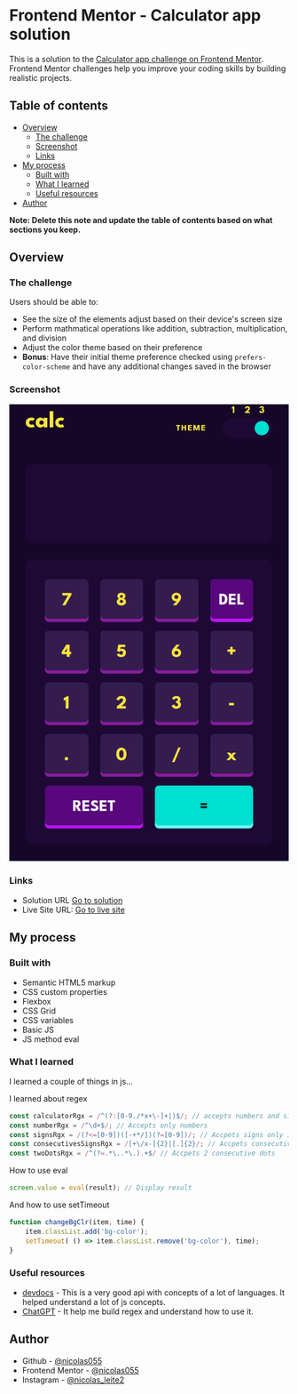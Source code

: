 # Frontend Mentor - Calculator app solution

This is a solution to the [Calculator app challenge on Frontend Mentor](https://www.frontendmentor.io/challenges/calculator-app-9lteq5N29). Frontend Mentor challenges help you improve your coding skills by building realistic projects. 

## Table of contents

- [Overview](#overview)
  - [The challenge](#the-challenge)
  - [Screenshot](#screenshot)
  - [Links](#links)
- [My process](#my-process)
  - [Built with](#built-with)
  - [What I learned](#what-i-learned)
  - [Useful resources](#useful-resources)
- [Author](#author)

**Note: Delete this note and update the table of contents based on what sections you keep.**

## Overview

### The challenge

Users should be able to:

- See the size of the elements adjust based on their device's screen size
- Perform mathmatical operations like addition, subtraction, multiplication, and division
- Adjust the color theme based on their preference
- **Bonus**: Have their initial theme preference checked using `prefers-color-scheme` and have any additional changes saved in the browser

### Screenshot

![Screenshot](/screenshot/screenshot.png)

### Links

- Solution URL [Go to solution](https://www.frontendmentor.io/solutions/calculator-using-eval-method-KlA2DZt4Jl)
- Live Site URL: [Go to live site](https://frontend-mentor-calculator-liard.vercel.app/)

## My process

### Built with

- Semantic HTML5 markup
- CSS custom properties
- Flexbox
- CSS Grid
- CSS variables
- Basic JS
- JS method eval

### What I learned

I learned a couple of things in js...

I learned about regex
```js
const calculatorRgx = /^(?:[0-9./*x+\-]+|)$/; // accepts numbers and signs
const numberRgx = /^\d+$/; // Accepts only numbers
const signsRgx = /(?<=[0-9])([-+*/])(?=[0-9])/; // Accpets signs only if they are between numbers
const consecutivesSignsRgx = /[+\/x-]{2}|[.]{2}/; // Accpets consecutive signs and dots
const twoDotsRgx = /^(?=.*\..*\.).+$/ // Accpets 2 consecutive dots
```

How to use eval
```js
screen.value = eval(result); // Display result
```

And how to use setTimeout
```js
function changeBgClr(item, time) {
    item.classList.add('bg-color');
    setTimeout( () => item.classList.remove('bg-color'), time);
}
```

### Useful resources

- [devdocs](https://devdocs.io/) - This is a very good api with concepts of a lot of languages. It helped understand a lot of js concepts.
- [ChatGPT](https://chat.openai.com/) - It help me build regex and understand how to use it.


## Author

- Github - [@nicolas055](https://github.com/nicolas055)
- Frontend Mentor - [@nicolas055](https://www.frontendmentor.io/profile/nicolas055)
- Instagram - [@nicolas_leite2](https://www.instagram.com/nicolas_leite2/)


